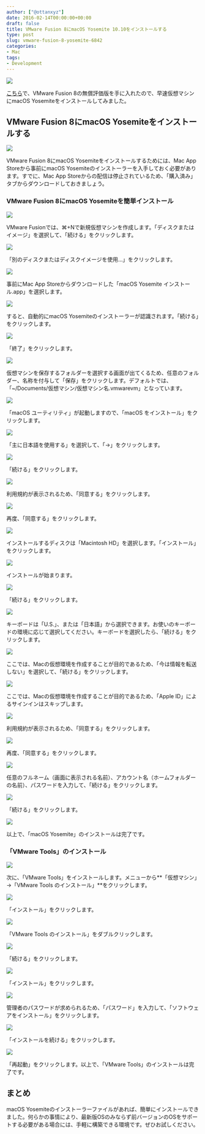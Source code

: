 ```yaml
---
author: ["@ottanxyz"]
date: 2016-02-14T00:00:00+00:00
draft: false
title: VMware Fusion 8にmacOS Yosemite 10.10をインストールする
type: post
slug: vmware-fusion-8-yosemite-6842
categories:
- Mac
tags:
- Development
---
```


![](160214-56c07b3a310cf.jpg)

[こちら](https://www.vmware.com/jp/products/fusion.html)で、VMware Fusion 8の無償評価版を手に入れたので、早速仮想マシンにmacOS Yosemiteをインストールしてみました。

## VMware Fusion 8にmacOS Yosemiteをインストールする

![](160214-56c07b3b90454.png)

VMware Fusion 8にmacOS Yosemiteをインストールするためには、Mac App Storeから事前にmacOS Yosemiteのインストーラーを入手しておく必要があります。すでに、Mac App Storeからの配信は停止されているため、「購入済み」タブからダウンロードしておきましょう。

### VMware Fusion 8にmacOS Yosemiteを簡単インストール

![](160209-56b97e2529a00.png)

VMware Fusionでは、⌘+Nで新規仮想マシンを作成します。「ディスクまたはイメージ」を選択して、「続ける」をクリックします。

![](160214-56c07b480f288.png)

「別のディスクまたはディスクイメージを使用…」をクリックします。

![](160214-56c07b4953087.png)

事前にMac App Storeからダウンロードした「macOS Yosemite インストール.app」を選択します。

![](160214-56c07b4aa782d.png)

すると、自動的にmacOS Yosemiteのインストーラーが認識されます。「続ける」をクリックします。

![](160214-56c07b4bd9130.png)

「終了」をクリックします。

![](160214-56c07b4d1391d.png)

仮想マシンを保存するフォルダーを選択する画面が出てくるため、任意のフォルダー、名称を付与して「保存」をクリックします。デフォルトでは、「~/Documents/仮想マシン/仮想マシン名.vmwarevm」となっています。

![](160214-56c07b500b086.png)

「macOS ユーティリティ」が起動しますので、「macOS をインストール」をクリックします。

![](160214-56c07b68224ce.png)

「主に日本語を使用する」を選択して、「→」をクリックします。

![](160214-56c07b7a0fccf-1.png)

「続ける」をクリックします。

![](160214-56c07b8e3e7f4.png)

利用規約が表示されるため、「同意する」をクリックします。

![](160214-56c07ba07b963-1.png)

再度、「同意する」をクリックします。

![](160214-56c07bb1da1f6-1.png)

インストールするディスクは「Macintosh HD」を選択します。「インストール」をクリックします。

![](160214-56c07bc259c20-1.png)

インストールが始まります。

![](160214-56c07bd4385cf-1.png)

「続ける」をクリックします。

![](160214-56c07be5d7d79.png)

キーボードは「U.S.」、または「日本語」から選択できます。お使いのキーボードの環境に応じて選択してください。キーボードを選択したら、「続ける」をクリックします。

![](160214-56c07bfa2dbdb.png)

ここでは、Macの仮想環境を作成することが目的であるため、「今は情報を転送しない」を選択して、「続ける」をクリックします。

![](160214-56c07c1f3c03b-1.png)

ここでは、Macの仮想環境を作成することが目的であるため、「Apple ID」によるサインインはスキップします。

![](160214-56c07c30eb9b4.png)

利用規約が表示されるため、「同意する」をクリックします。

![](160214-56c07c43325c6-1.png)

再度、「同意する」をクリックします。

![](160214-56c07c5511b37-1.png)

任意のフルネーム（画面に表示される名前）、アカウント名（ホームフォルダーの名前）、パスワードを入力して、「続ける」をクリックします。

![](160214-56c07c66e56d0.png)

「続ける」をクリックします。

![](160214-56c07c7d7204a-1.png)

以上で、「macOS Yosemite」のインストールは完了です。

### 「VMware Tools」のインストール

![](160214-56c07c8b9b908.png)

次に、「VMware Tools」をインストールします。メニューから**「仮想マシン」→「VMware Tools のインストール」**をクリックします。

![](160214-56c07c90dc476-1.png)

「インストール」をクリックします。

![](160214-56c07ca2220d8-1.png)

「VMware Tools のインストール」をダブルクリックします。

![](160214-56c07cb7ec451-1.png)

「続ける」をクリックします。

![](160214-56c07ccc38e38-1.png)

「インストール」をクリックします。

![](160214-56c07cdf66d93-1.png)

管理者のパスワードが求められるため、「パスワード」を入力して、「ソフトウェアをインストール」をクリックします。

![](160214-56c07cf3abc1d-1.png)

「インストールを続ける」をクリックします。

![](160214-56c07d06cbcca-1.png)

「再起動」をクリックします。以上で、「VMware Tools」のインストールは完了です。

## まとめ

macOS Yosemiteのインストーラーファイルがあれば、簡単にインストールできました。何らかの事情により、最新版OSのみならず前バージョンのOSをサポートする必要がある場合には、手軽に構築できる環境です。ぜひお試しください。
